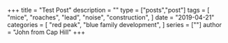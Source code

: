 +++
title = "Test Post"
description = ""
type = ["posts","post"]
tags = [
    "mice",
    "roaches",
    "lead",
    "noise",
    "construction",
]
date = "2019-04-21"
categories = [
    "red peak",
    "blue family development",
]
series = [""]
author = "John from Cap Hill"
+++

